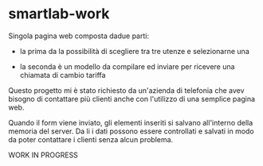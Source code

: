# smartlab-work

Singola pagina web composta dadue parti:

 - la prima da la possibilità di scegliere tra tre utenze e selezionarne una

 - la seconda è un modello da compilare ed inviare per ricevere una chiamata di cambio tariffa

 Questo progetto mi è stato richiesto da un'azienda di telefonia che avev bisogno di contattare più clienti anche con l'utilizzo di una semplice pagina web.

 Quando il form viene inviato, gli elementi inseriti si salvano all'interno della memoria del server. Da li i dati possono essere controllati e salvati in modo da poter contattare i clienti senza alcun problema.


 WORK IN PROGRESS